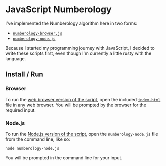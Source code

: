 # JavaScript Numberology

I've implemented the Numberology algorithm here in two forms:

- [`numberology-browser.js`](./numberology-browser.js)
- [`numberology-node.js`](./numberology-node.js)

Because I started my programming journey with JavaScript, I decided to write these scripts first, even though I'm currently a little rusty with the language.

## Install / Run

### Browser

To run the [web browser version of the script](./numberology-browser.js), open the included [`index.html`](./index.html) file in any web browser. You will be prompted by the browser for the required input.

### Node.js

To run the [Node.js version of the script](./numberology-node.js), open the `numberology-node.js` file from the command line, like so:

```shell
node numberology-node.js
```

You will be prompted in the command line for your input.
